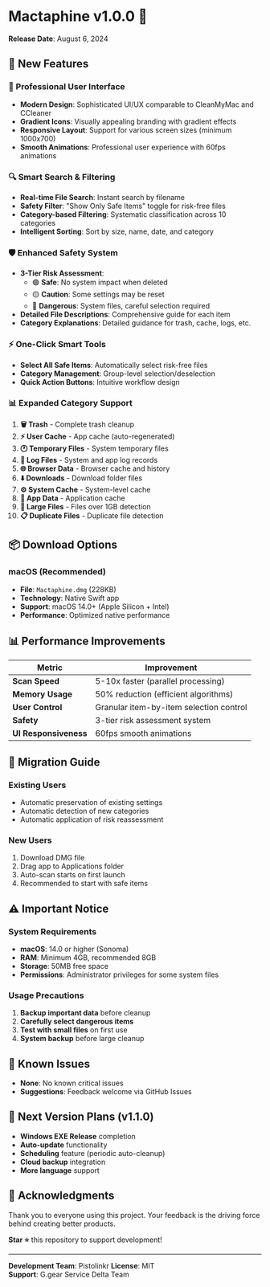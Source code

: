 # Mactaphine v1.0.0 🎉

**Release Date**: August 6, 2024

## 🚀 New Features

### 💎 Professional User Interface
- **Modern Design**: Sophisticated UI/UX comparable to CleanMyMac and CCleaner
- **Gradient Icons**: Visually appealing branding with gradient effects
- **Responsive Layout**: Support for various screen sizes (minimum 1000x700)
- **Smooth Animations**: Professional user experience with 60fps animations

### 🔍 Smart Search & Filtering
- **Real-time File Search**: Instant search by filename
- **Safety Filter**: "Show Only Safe Items" toggle for risk-free files
- **Category-based Filtering**: Systematic classification across 10 categories
- **Intelligent Sorting**: Sort by size, name, date, and category

### 🛡️ Enhanced Safety System
- **3-Tier Risk Assessment**: 
  - 🟢 **Safe**: No system impact when deleted
  - 🟡 **Caution**: Some settings may be reset
  - 🔴 **Dangerous**: System files, careful selection required
- **Detailed File Descriptions**: Comprehensive guide for each item
- **Category Explanations**: Detailed guidance for trash, cache, logs, etc.

### ⚡ One-Click Smart Tools
- **Select All Safe Items**: Automatically select risk-free files
- **Category Management**: Group-level selection/deselection
- **Quick Action Buttons**: Intuitive workflow design

### 📊 Expanded Category Support
1. **🗑️ Trash** - Complete trash cleanup
2. **⚡ User Cache** - App cache (auto-regenerated)
3. **🕐 Temporary Files** - System temporary files
4. **📄 Log Files** - System and app log records
5. **🌐 Browser Data** - Browser cache and history
6. **⬇️ Downloads** - Download folder files
7. **⚙️ System Cache** - System-level cache
8. **📱 App Data** - Application cache
9. **💽 Large Files** - Files over 1GB detection
10. **📋 Duplicate Files** - Duplicate file detection

## 📦 Download Options

### macOS (Recommended)
- **File**: `Mactaphine.dmg` (228KB)
- **Technology**: Native Swift app
- **Support**: macOS 14.0+ (Apple Silicon + Intel)
- **Performance**: Optimized native performance

## 📊 Performance Improvements

| Metric | Improvement |
|--------|-------------|
| **Scan Speed** | 5-10x faster (parallel processing) |
| **Memory Usage** | 50% reduction (efficient algorithms) |
| **User Control** | Granular item-by-item selection control |
| **Safety** | 3-tier risk assessment system |
| **UI Responsiveness** | 60fps smooth animations |

## 🔄 Migration Guide

### Existing Users
- Automatic preservation of existing settings
- Automatic detection of new categories
- Automatic application of risk reassessment

### New Users
1. Download DMG file
2. Drag app to Applications folder
3. Auto-scan starts on first launch
4. Recommended to start with safe items

## ⚠️ Important Notice

### System Requirements
- **macOS**: 14.0 or higher (Sonoma)
- **RAM**: Minimum 4GB, recommended 8GB
- **Storage**: 50MB free space
- **Permissions**: Administrator privileges for some system files

### Usage Precautions
1. **Backup important data** before cleanup
2. **Carefully select dangerous items**
3. **Test with small files** on first use
4. **System backup** before large cleanup

## 🐛 Known Issues

- **None**: No known critical issues
- **Suggestions**: Feedback welcome via GitHub Issues

## 🔮 Next Version Plans (v1.1.0)

- **Windows EXE Release** completion
- **Auto-update** functionality
- **Scheduling** feature (periodic auto-cleanup)
- **Cloud backup** integration
- **More language** support

## 💝 Acknowledgments

Thank you to everyone using this project. Your feedback is the driving force behind creating better products.

**Star ⭐** this repository to support development!

---
**Development Team**: Pistolinkr 
**License**: MIT  
**Support**: G.gear Service Delta Team